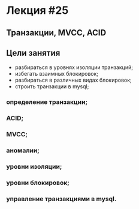 # Лекция #25

## Транзакции, MVCC, ACID

## Цели занятия

* разбираться в уровнях изоляции транзакций;
* избегать взаимных блокировок;
* разбираться в различных видах блокировок;
* строить транзакции в mysql;

### определение транзакции;
### ACID;
### MVCC;
### аномалии;
### уровни изоляции;
### уровни блокировок;
### управление транзакциями в mysql.
